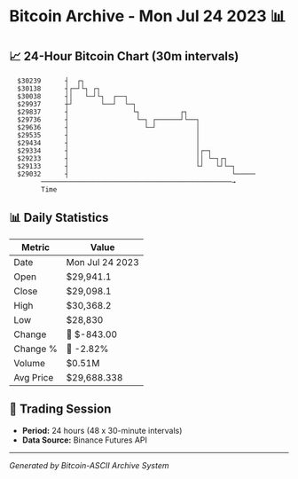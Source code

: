 # Bitcoin Archive - Mon Jul 24 2023 📊

## 📈 24-Hour Bitcoin Chart (30m intervals)

```
  $30239      ┤  ┌┐                                            
  $30138      ┤┌─┘└┐ ┌┐                                        
  $30038      ┤│   └─┘└┐  ┌──┐                                 
  $29937      ┼┘       └──┘  └─┐                               
  $29837      ┤                └┐          ┌┐                  
  $29736      ┤                 └─┐ ┌──────┘└──┐               
  $29636      ┤                   └─┘          │               
  $29535      ┤                                │               
  $29434      ┤                                │               
  $29334      ┤                                │┌─┐            
  $29233      ┤                                ││ └─┐┌┐        
  $29133      ┤                                └┘   └┘└─┐      
  $29032      ┤                                         └───── 
        ────────────────────────────────────────────────→
        Time
```

## 📊 Daily Statistics

| Metric | Value |
|--------|-------|
| Date | Mon Jul 24 2023 |
| Open | $29,941.1 |
| Close | $29,098.1 |
| High | $30,368.2 |
| Low | $28,830 |
| Change | 🔴 $-843.00 |
| Change % | 🔴 -2.82% |
| Volume | $0.51M |
| Avg Price | $29,688.338 |

## 📅 Trading Session

- **Period:** 24 hours (48 x 30-minute intervals)
- **Data Source:** Binance Futures API

---
*Generated by Bitcoin-ASCII Archive System*
